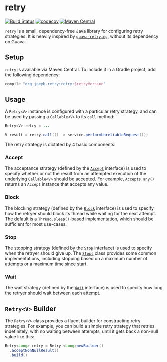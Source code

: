 retry
=====

[![Build Status](https://travis-ci.org/joeyb/retry.svg?branch=master)](https://travis-ci.org/joeyb/retry) [![codecov](https://codecov.io/gh/joeyb/retry/branch/master/graph/badge.svg)](https://codecov.io/gh/joeyb/retry) [![Maven Central](https://maven-badges.herokuapp.com/maven-central/org.joeyb.retry/retry/badge.svg)](https://maven-badges.herokuapp.com/maven-central/org.joeyb.retry/retry)

`retry` is a small, dependency-free Java library for configuring retry strategies. It is heavily inspired by [`guava-retrying`](https://github.com/rholder/guava-retrying), without its dependency on Guava.

## Setup

`retry` is available via Maven Central. To include it in a Gradle project, add the following dependency:

```groovy
compile "org.joeyb.retry:retry:$retryVersion"
```

## Usage

A `Retry<V>` instance is configured with a particular retry strategy, and can be used by passing a `Callable<V>` to its `call` method:

```java
Retry<V> retry = ...

V result = retry.call(() -> service.performUnreliableRequest());
```

The retry strategy is dictated by 4 basic components:

### Accept

The acceptance strategy (defined by the [`Accept`](src/main/java/org/joeyb/retry/Accept.java) interface) is used to specify whether or not the result from an attempted execution of the underlying `Callable<V>` should be accepted. For example, `Accepts.any()` returns an `Accept` instance that accepts any value.

### Block

The blocking strategy (defined by the [`Block`](src/main/java/org/joeyb/retry/Block.java) interface) is used to specify how the retryer should block its thread while waiting for the next attempt. The default is a `Thread.sleep()`-based implementation, which should be sufficient for most use-cases.

### Stop

The stopping strategy (defined by the [`Stop`](src/main/java/org/joeyb/retry/Stop.java) interface) is used to specify when the retryer should give up. The [`Stops`](src/main/java/org/joeyb/retry/Stops.java) class provides some common implementations, including stopping based on a maximum number of attempts or a maximum time since start.

### Wait

The wait strategy (defined by the [`Wait`](src/main/java/org/joeyb/retry/Wait.java) interface) is used to specify how long the retryer should wait between each attempt.

## `Retry<V>` Builder

The `Retry<V>` class provides a fluent builder for constructing retry strategies. For example, you can build a simple retry strategy that retries indefinitely, with no waiting between attempts, until it gets back a non-null value like this:

```java
Retry<Long> retry = Retry.<Long>newBuilder()
  .acceptNonNullResult()
  .build()
```

